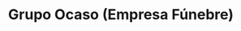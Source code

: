 ---
title: "Grupo Ocaso (Empresa Fúnebre)"
url: /maldonado/grupo-ocaso-empresa-funebre/
shop: directores de funerarias
---